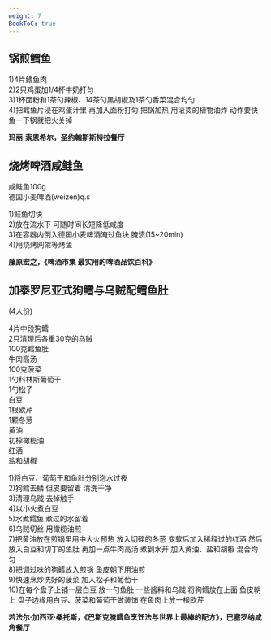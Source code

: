 ```yaml
---
weight: 7
BookToC: true
---
```


## 锅煎鳕鱼

1)4片鳍鱼肉  
2)2只鸡蛋加1/4杯牛奶打匀  
3)1杯面粉和1茶勺辣椒、14茶勺黑胡椒及1茶勺香菜混合均匀  
4)把鳕鱼片浸在鸡蛋汁里 再加入面粉打匀 把锅加热 用滚烫的植物油炸 动作要快 鱼一下锅就把火关掉

**玛丽·索恩希尔，圣约翰斯斯特拉餐厅**

## 烧烤啤酒咸鲑鱼

咸鲑鱼100g  
德国小麦啤酒(weizen)q.s

1)鲑鱼切块  
2)放在流水下 可随时间长短降低咸度  
3)在容器内倒入德国小麦啤酒淹过鱼块 腌渍(15~20min)  
4)用烧烤网架等烤鱼

**藤原宏之，《啤酒市集 最实用的啤酒品饮百科》**

## 加泰罗尼亚式狗鳕与乌贼配鳕鱼肚

(4人份)

4片中段狗鳕  
2只清理后各重30克的乌贼  
100克鳕鱼肚  
牛肉高汤  
100克菠菜  
1勺科林斯葡萄干  
1勺松子  
白豆  
1根欧芹  
1颗冬葱  
黄油  
初榨橄榄油  
红酒  
盐和胡椒  

1)将白豆、葡萄干和鱼肚分别泡水过夜  
2)狗鳕去鳞 但皮要留着 清洗干净  
3)清理乌贼 去掉触手  
4)以小火煮白豆  
5)水煮鳕鱼 煮过的水留着  
6)乌贼切丝 用橄榄油煎  
7)把黄油放在煎锅里用中大火预热 放入切碎的冬葱 变软后加入稀释过的红酒 然后放入白豆和切丁的鱼肚 再加一点牛肉高汤 煮到水开 加入黄油、盐和胡椒 混合均匀  
8)把调过味的狗鳕放入煎锅 鱼皮朝下用油煎  
9)快速烹炒洗好的菠菜 加入松子和葡萄干  
10)在每个盘子上铺一层白豆 放一勺鱼肚 一些酱料和乌贼 将狗鳕放在上面 鱼皮朝上 盘子边缘用白豆、菠菜和葡萄干做装饰 在鱼肉上放一根欧芹  

**若法尔·加西亚·桑托斯，《巴斯克腌鳕鱼烹饪法与世界上最棒的配方》，巴塞罗纳咸角餐厅**